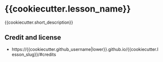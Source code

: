 # {{cookiecutter.lesson_name}}

{{cookiecutter.short_description}}

## Credit and license

- https://{{cookiecutter.github_username|lower}}.github.io/{{cookiecutter.lesson_slug}}/#credits
